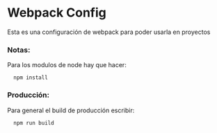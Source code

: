 # Webpack Config

Esta es una configuración de webpack para poder usarla en proyectos

### Notas:
Para los modulos de node hay que hacer:
```
  npm install
```

### Producción:
Para general el build de producción escribir:

```
  npm run build
```